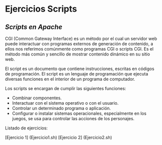 # Ejercicios Scripts
## _Scripts en Apache_


CGI (Common Gateway Interface) es un método por el cual un servidor web puede interactuar con programas externos de generación de contenido, a ellos nos referimos comúnmente como programas CGI o scripts CGI. Es el método más común y sencillo de mostrar contenido dinámico en su sitio web.

El script es un documento que contiene instrucciones, escritas en códigos de programación. El script es un lenguaje de programación que ejecuta diversas funciones en el interior de un programa de computador.

Los scripts se encargan de cumplir las siguientes funciones:
- Combinar componentes.
- Interactuar con el sistema operativo o con el usuario.
- Controlar un determinado programa o aplicación.
- Configurar o instalar sistemas operacionales, especialmente en los juegos, se usa para controlar las acciones de los personajes.

Listado de ejercicios:

[Ejercicio 1] (Ejercicio1.sh)
[Ejercicio 2] (Ejercicio2.sh)





